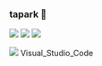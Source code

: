 ### tapark 👋

<img src="https://img.shields.io/badge/Android-3DDC84?style=flat-square&logo=Android&logoColor=white"/></a>
<img src="https://img.shields.io/badge/Kotlin-0095D5?style=flat-square&logo=Kotlin&logoColor=white"/></a>
<img src="https://img.shields.io/badge/Firebase-FF7139?style=flat-square&logo=Firebase&logoColor=white"/></a>

<img src="https://img.shields.io/badge/Visual_Studio_Code-FF7139?style=flat-square&logo=Visual_Studio_Code&logoColor=white"/></a>
Visual_Studio_Code
